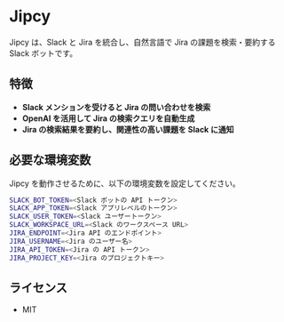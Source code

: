 # Jipcy

Jipcy は、Slack と Jira を統合し、自然言語で Jira の課題を検索・要約する Slack ボットです。

## 特徴
- **Slack メンションを受けると Jira の問い合わせを検索**
- **OpenAI を活用して Jira の検索クエリを自動生成**
- **Jira の検索結果を要約し、関連性の高い課題を Slack に通知**

## 必要な環境変数

Jipcy を動作させるために、以下の環境変数を設定してください。

```bash
SLACK_BOT_TOKEN=<Slack ボットの API トークン>
SLACK_APP_TOKEN=<Slack アプリレベルのトークン>
SLACK_USER_TOKEN=<Slack ユーザートークン>
SLACK_WORKSPACE_URL=<Slack のワークスペース URL>
JIRA_ENDPOINT=<Jira API のエンドポイント>
JIRA_USERNAME=<Jira のユーザー名>
JIRA_API_TOKEN=<Jira の API トークン>
JIRA_PROJECT_KEY=<Jira のプロジェクトキー>
```

## ライセンス
- MIT
